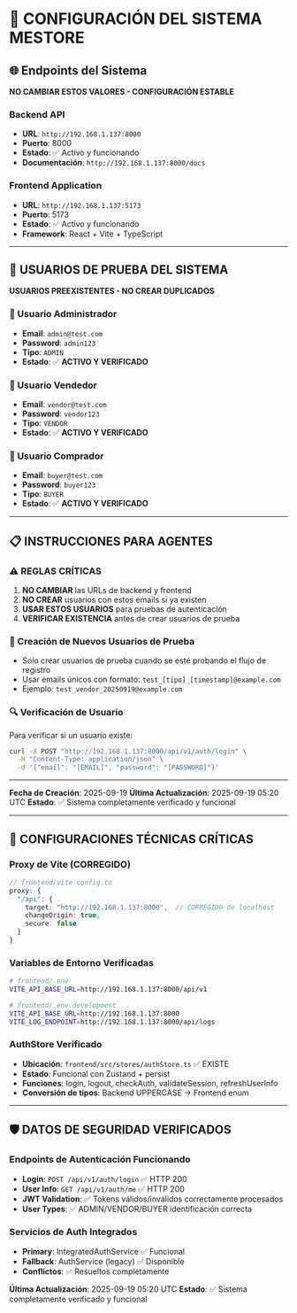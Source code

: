 # 🔧 CONFIGURACIÓN DEL SISTEMA MESTORE

## 🌐 Endpoints del Sistema
**NO CAMBIAR ESTOS VALORES - CONFIGURACIÓN ESTABLE**

### Backend API
- **URL**: `http://192.168.1.137:8000`
- **Puerto**: 8000
- **Estado**: ✅ Activo y funcionando
- **Documentación**: `http://192.168.1.137:8000/docs`

### Frontend Application
- **URL**: `http://192.168.1.137:5173`
- **Puerto**: 5173
- **Estado**: ✅ Activo y funcionando
- **Framework**: React + Vite + TypeScript

---

## 👥 USUARIOS DE PRUEBA DEL SISTEMA
**USUARIOS PREEXISTENTES - NO CREAR DUPLICADOS**

### 🔑 Usuario Administrador
- **Email**: `admin@test.com`
- **Password**: `admin123`
- **Tipo**: `ADMIN`
- **Estado**: ✅ **ACTIVO Y VERIFICADO**

### 🔑 Usuario Vendedor
- **Email**: `vendor@test.com`
- **Password**: `vendor123`
- **Tipo**: `VENDOR`
- **Estado**: ✅ **ACTIVO Y VERIFICADO**

### 🔑 Usuario Comprador
- **Email**: `buyer@test.com`
- **Password**: `buyer123`
- **Tipo**: `BUYER`
- **Estado**: ✅ **ACTIVO Y VERIFICADO**

---

## 📋 INSTRUCCIONES PARA AGENTES

### ⚠️ REGLAS CRÍTICAS
1. **NO CAMBIAR** las URLs de backend y frontend
2. **NO CREAR** usuarios con estos emails si ya existen
3. **USAR ESTOS USUARIOS** para pruebas de autenticación
4. **VERIFICAR EXISTENCIA** antes de crear usuarios de prueba

### 🧪 Creación de Nuevos Usuarios de Prueba
- Solo crear usuarios de prueba cuando se esté probando el flujo de registro
- Usar emails únicos con formato: `test_[tipo]_[timestamp]@example.com`
- Ejemplo: `test_vendor_20250919@example.com`

### 🔍 Verificación de Usuario
Para verificar si un usuario existe:
```bash
curl -X POST "http://192.168.1.137:8000/api/v1/auth/login" \
  -H "Content-Type: application/json" \
  -d '{"email": "[EMAIL]", "password": "[PASSWORD]"}'
```

---

**Fecha de Creación**: 2025-09-19
**Última Actualización**: 2025-09-19 05:20 UTC
**Estado**: ✅ Sistema completamente verificado y funcional

---

## 🔧 CONFIGURACIONES TÉCNICAS CRÍTICAS

### Proxy de Vite (CORREGIDO)
```typescript
// frontend/vite.config.ts
proxy: {
  "/api": {
    target: "http://192.168.1.137:8000",  // CORREGIDO de localhost
    changeOrigin: true,
    secure: false
  }
}
```

### Variables de Entorno Verificadas
```bash
# frontend/.env
VITE_API_BASE_URL=http://192.168.1.137:8000/api/v1

# frontend/.env.development
VITE_API_BASE_URL=http://192.168.1.137:8000
VITE_LOG_ENDPOINT=http://192.168.1.137:8000/api/logs
```

### AuthStore Verificado
- **Ubicación**: `frontend/src/stores/authStore.ts` ✅ EXISTE
- **Estado**: Funcional con Zustand + persist
- **Funciones**: login, logout, checkAuth, validateSession, refreshUserInfo
- **Conversión de tipos**: Backend UPPERCASE → Frontend enum

---

## 🛡️ DATOS DE SEGURIDAD VERIFICADOS

### Endpoints de Autenticación Funcionando
- **Login**: `POST /api/v1/auth/login` ✅ HTTP 200
- **User Info**: `GET /api/v1/auth/me` ✅ HTTP 200
- **JWT Validation**: ✅ Tokens válidos/inválidos correctamente procesados
- **User Types**: ✅ ADMIN/VENDOR/BUYER identificación correcta

### Servicios de Auth Integrados
- **Primary**: IntegratedAuthService ✅ Funcional
- **Fallback**: AuthService (legacy) ✅ Disponible
- **Conflictos**: ✅ Resueltos completamente

**Última Actualización**: 2025-09-19 05:20 UTC
**Estado**: ✅ Sistema completamente verificado y funcional